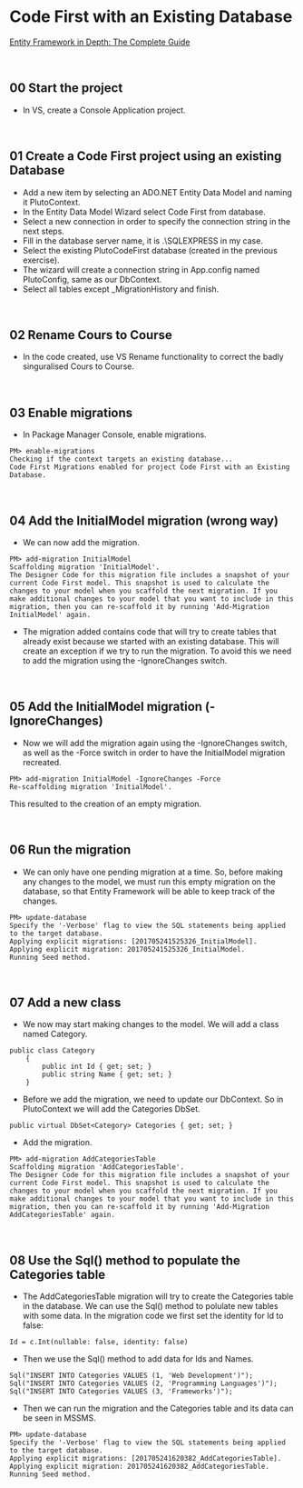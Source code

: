 # Code First with an Existing Database
[Entity Framework in Depth: The Complete Guide](https://www.udemy.com/entity-framework-tutorial/)

&nbsp;
## 00 Start the project
* In VS, create a Console Application project.

&nbsp;
## 01 Create a Code First project using an existing Database
* Add a new item by selecting an ADO.NET Entity Data Model and naming it PlutoContext.
* In the Entity Data Model Wizard select Code First from database.
* Select a new connection in order to specify the connection string in the next steps.
* Fill in the database server name, it is .\SQLEXPRESS in my case.
* Select the existing PlutoCodeFirst database (created in the previous exercise).
* The wizard will create a connection string in App.config named PlutoConfig, same as our DbContext.
* Select all tables except \_MigrationHistory and finish.

&nbsp;
## 02 Rename Cours to Course
* In the code created, use VS Rename functionality to correct the badly singuralised Cours to Course.

&nbsp;
## 03 Enable migrations
* In Package Manager Console, enable migrations.
```
PM> enable-migrations
Checking if the context targets an existing database...
Code First Migrations enabled for project Code First with an Existing Database.
```

&nbsp;
## 04 Add the InitialModel migration (wrong way)
* We can now add the migration.
```
PM> add-migration InitialModel
Scaffolding migration 'InitialModel'.
The Designer Code for this migration file includes a snapshot of your current Code First model. This snapshot is used to calculate the changes to your model when you scaffold the next migration. If you make additional changes to your model that you want to include in this migration, then you can re-scaffold it by running 'Add-Migration InitialModel' again.
```
* The migration added contains code that will try to create tables that already exist because we started with an existing database. This will create an exception if we try to run the migration. To avoid this we need to add the migration using the -IgnoreChanges switch.


&nbsp;
## 05 Add the InitialModel migration (-IgnoreChanges)
* Now we will add the migration again using the -IgnoreChanges switch, as well as the -Force switch in order to have the InitialModel migration recreated.
```
PM> add-migration InitialModel -IgnoreChanges -Force
Re-scaffolding migration 'InitialModel'.
```
This resulted to the creation of an empty migration.


&nbsp;
## 06 Run the migration
* We can only have one pending migration at a time. So, before making any changes to the model, we must run this empty migration on the database, so that Entity Framework will be able to keep track of the changes.
```
PM> update-database
Specify the '-Verbose' flag to view the SQL statements being applied to the target database.
Applying explicit migrations: [201705241525326_InitialModel].
Applying explicit migration: 201705241525326_InitialModel.
Running Seed method.
```

&nbsp;
## 07 Add a new class
* We now may start making changes to the model. We will add a class named Category.
```
public class Category
    {
        public int Id { get; set; }
        public string Name { get; set; }
    }
```
* Before we add the migration, we need to update our DbContext. So in PlutoContext we will add the Categories DbSet.
```
public virtual DbSet<Category> Categories { get; set; }
```
* Add the migration.
```
PM> add-migration AddCategoriesTable
Scaffolding migration 'AddCategoriesTable'.
The Designer Code for this migration file includes a snapshot of your current Code First model. This snapshot is used to calculate the changes to your model when you scaffold the next migration. If you make additional changes to your model that you want to include in this migration, then you can re-scaffold it by running 'Add-Migration AddCategoriesTable' again.
```

&nbsp;
## 08 Use the Sql() method to populate the Categories table
* The AddCategoriesTable migration will try to create the Categories table in the database. We can use the Sql() method to polulate new tables with some data. In the migration code we first set the identity for Id to false:
```
Id = c.Int(nullable: false, identity: false)
```
* Then we use the Sql() method to add data for Ids and Names.
```
Sql("INSERT INTO Categories VALUES (1, 'Web Development')");
Sql("INSERT INTO Categories VALUES (2, 'Programming Languages')");
Sql("INSERT INTO Categories VALUES (3, 'Frameworks')");
```
* Then we can run the migration and the Categories table and its data can be seen in MSSMS.
```
PM> update-database
Specify the '-Verbose' flag to view the SQL statements being applied to the target database.
Applying explicit migrations: [201705241620382_AddCategoriesTable].
Applying explicit migration: 201705241620382_AddCategoriesTable.
Running Seed method.
```
